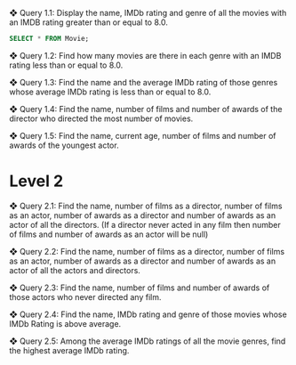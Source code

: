 ❖ Query 1.1: Display the name, IMDb rating and genre of all the movies with
an IMDB rating greater than or equal to 8.0.

```sql 
SELECT * FROM Movie;
```

❖ Query 1.2: Find how many movies are there in each genre with an IMDB
rating less than or equal to 8.0.

❖ Query 1.3: Find the name and the average IMDb rating of those genres
whose average IMDb rating is less than or equal to 8.0.

❖ Query 1.4: Find the name, number of films and number of awards of the
director who directed the most number of movies.

❖ Query 1.5: Find the name, current age, number of films and number of
awards of the youngest actor.

# Level 2

❖ Query 2.1: Find the name, number of films as a director, number of films as
an actor, number of awards as a director and number of awards as an actor of
all the directors. (If a director never acted in any film then number of films
and number of awards as an actor will be null)

❖ Query 2.2: Find the name, number of films as a director, number of films as
an actor, number of awards as a director and number of awards as an actor of
all the actors and directors.

❖ Query 2.3: Find the name, number of films and number of awards of those
actors who never directed any film.

❖ Query 2.4: Find the name, IMDb rating and genre of those movies whose
IMDb Rating is above average.

❖ Query 2.5: Among the average IMDb ratings of all the movie genres, find
the highest average IMDb rating.
